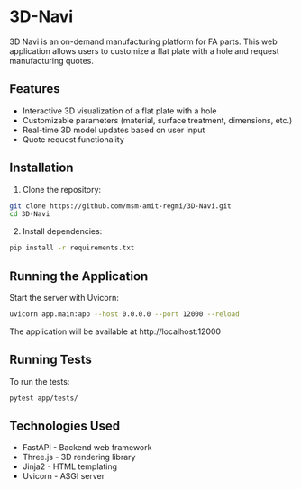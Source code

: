 # 3D-Navi

3D Navi is an on-demand manufacturing platform for FA parts. This web application allows users to customize a flat plate with a hole and request manufacturing quotes.

## Features

- Interactive 3D visualization of a flat plate with a hole
- Customizable parameters (material, surface treatment, dimensions, etc.)
- Real-time 3D model updates based on user input
- Quote request functionality

## Installation

1. Clone the repository:
```bash
git clone https://github.com/msm-amit-regmi/3D-Navi.git
cd 3D-Navi
```

2. Install dependencies:
```bash
pip install -r requirements.txt
```

## Running the Application

Start the server with Uvicorn:
```bash
uvicorn app.main:app --host 0.0.0.0 --port 12000 --reload
```

The application will be available at http://localhost:12000

## Running Tests

To run the tests:
```bash
pytest app/tests/
```

## Technologies Used

- FastAPI - Backend web framework
- Three.js - 3D rendering library
- Jinja2 - HTML templating
- Uvicorn - ASGI server
